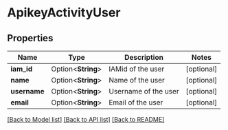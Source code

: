 # ApikeyActivityUser

## Properties

Name | Type | Description | Notes
------------ | ------------- | ------------- | -------------
**iam_id** | Option<**String**> | IAMid of the user | [optional]
**name** | Option<**String**> | Name of the user | [optional]
**username** | Option<**String**> | Username of the user | [optional]
**email** | Option<**String**> | Email of the user | [optional]

[[Back to Model list]](../README.md#documentation-for-models) [[Back to API list]](../README.md#documentation-for-api-endpoints) [[Back to README]](../README.md)


